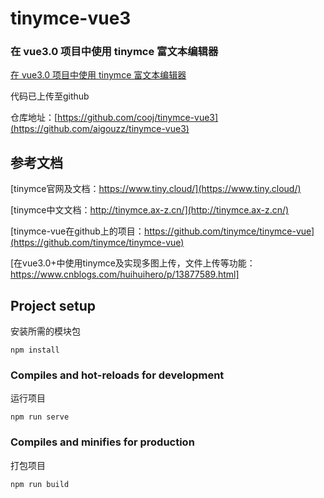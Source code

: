 # tinymce-vue3

### 在 vue3.0 项目中使用 tinymce 富文本编辑器

[在 vue3.0 项目中使用 tinymce 富文本编辑器]()

代码已上传至github

仓库地址：[https://github.com/cooj/tinymce-vue3](https://github.com/aigouzz/tinymce-vue3)

## 参考文档
[tinymce官网及文档：https://www.tiny.cloud/](https://www.tiny.cloud/)

[tinymce中文文档：http://tinymce.ax-z.cn/](http://tinymce.ax-z.cn/)

[tinymce-vue在github上的项目：https://github.com/tinymce/tinymce-vue](https://github.com/tinymce/tinymce-vue)

[在vue3.0+中使用tinymce及实现多图上传，文件上传等功能：https://www.cnblogs.com/huihuihero/p/13877589.html]

## Project setup

安装所需的模块包

```
npm install
```

### Compiles and hot-reloads for development

运行项目

```
npm run serve
```

### Compiles and minifies for production

打包项目

```
npm run build
```
